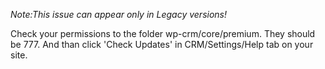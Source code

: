 _Note:This issue can appear only in Legacy versions!_

Check your permissions to the folder wp-crm/core/premium. They should be 777.
And than click 'Check Updates' in CRM/Settings/Help tab on your site.